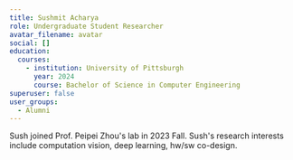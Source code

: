 ```yaml
---
title: Sushmit Acharya 
role: Undergraduate Student Researcher
avatar_filename: avatar
social: []
education:
  courses:
    - institution: University of Pittsburgh
      year: 2024 
      course: Bachelor of Science in Computer Engineering
superuser: false
user_groups:
  - Alumni
---
```

Sush joined Prof. Peipei Zhou's lab in 2023 Fall. Sush's research interests include computation vision, deep learning, hw/sw co-design.
